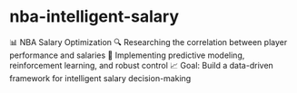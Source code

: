 # nba-intelligent-salary
📊 NBA Salary Optimization   🔍 Researching the correlation between player performance and salaries   🧠 Implementing predictive modeling, reinforcement learning, and robust control   📈 Goal: Build a data-driven framework for intelligent salary decision-making  
